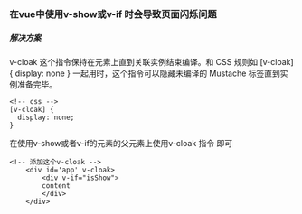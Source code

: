 ### 在vue中使用v-show或v-if 时会导致页面闪烁问题

##### 解决方案

v-cloak
这个指令保持在元素上直到关联实例结束编译。和 CSS 规则如 [v-cloak] { display: none } 一起用时，这个指令可以隐藏未编译的 Mustache 标签直到实例准备完毕。

```
<!-- css -->
[v-cloak] {
  display: none;
}

```
在使用v-show或者v-if的元素的父元素上使用v-cloak 指令 即可
```
<!-- 添加这个v-cloak -->
	<div id='app' v-cloak>
		<div v-if="isShow">
		content
		</div>
	</div>
```